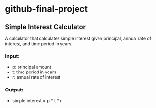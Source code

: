 # github-final-project

## Simple Interest Calculator

A calculator that calculates simple interest given principal, annual rate of interest, and time period in years.

### Input:
- p: principal amount
- t: time period in years
- r: annual rate of interest

### Output:
- simple interest = p * t * r
